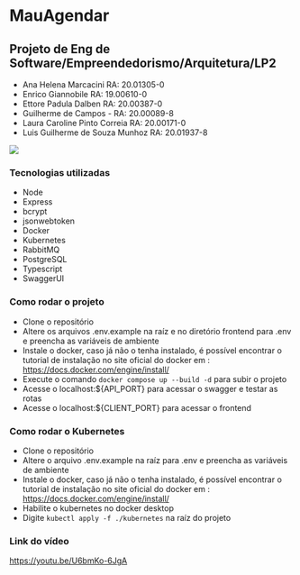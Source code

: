 # MauAgendar

## Projeto de Eng de Software/Empreendedorismo/Arquitetura/LP2

- Ana Helena Marcacini RA: 20.01305-0
- Enrico Giannobile RA: 19.00610-0
- Ettore Padula Dalben RA: 20.00387-0
- Guilherme de Campos - RA: 20.00089-8
- Laura Caroline Pinto Correia RA: 20.00171-0
- Luis Guilherme de Souza Munhoz RA: 20.01937-8

![](https://avatars.githubusercontent.com/u/129552822?s=400&u=48a7f16b037ad21fe054d0aee8e59fb70a155a35&v)

### Tecnologias utilizadas

- Node
- Express
- bcrypt
- jsonwebtoken
- Docker
- Kubernetes
- RabbitMQ
- PostgreSQL
- Typescript
- SwaggerUI

### Como rodar o projeto

- Clone o repositório
- Altere os arquivos .env.example na raíz e no diretório frontend para .env e preencha as variáveis de ambiente
- Instale o docker, caso já não o tenha instalado, é possível encontrar o tutorial de instalação no site oficial do docker em : <https://docs.docker.com/engine/install/>
- Execute o comando `docker compose up --build -d` para subir o projeto
- Acesse o localhost:${API_PORT} para acessar o swagger e testar as rotas
- Acesse o localhost:${CLIENT_PORT} para acessar o frontend


### Como rodar o Kubernetes
- Clone o repositório
- Altere o arquivo .env.example na raíz para .env e preencha as variáveis de ambiente
- Instale o docker, caso já não o tenha instalado, é possível encontrar o tutorial de instalação no site oficial do docker em : <https://docs.docker.com/engine/install/>
- Habilite o kubernetes no docker desktop
- Digite ```kubectl apply -f ./kubernetes``` na raíz do projeto

### Link do vídeo

<https://youtu.be/U6bmKo-6JgA>
